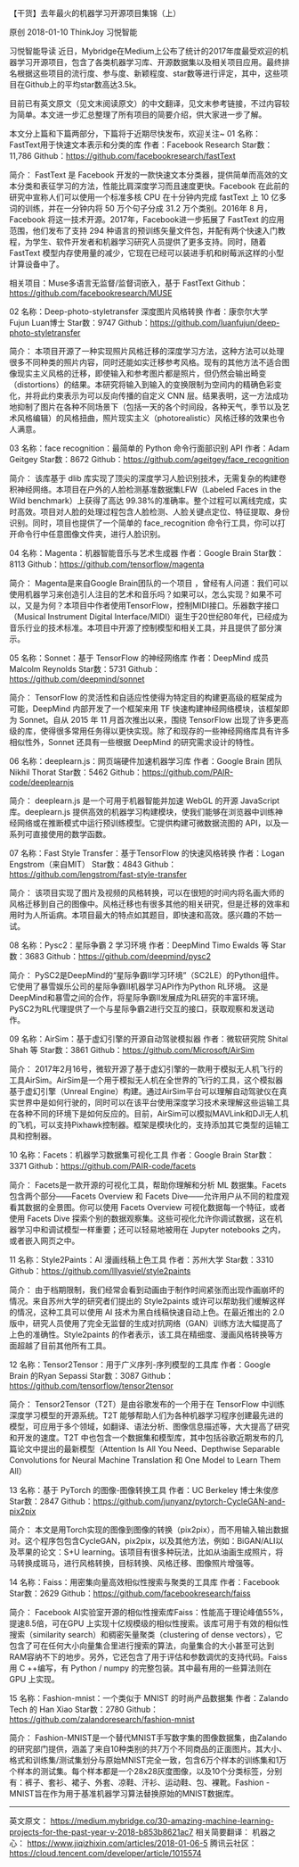 【干货】去年最火的机器学习开源项目集锦（上）

原创 2018-01-10 ThinkJoy 习悦智能

习悦智能导读
近日，Mybridge在Medium上公布了统计的2017年度最受欢迎的机器学习开源项目，包含了各类机器学习库、开源数据集以及相关项目应用。最终排名根据这些项目的流行度、参与度、新颖程度、star数等进行评定，其中，这些项目在Github上的平均star数高达3.5k。

目前已有英文原文（见文末阅读原文）的中文翻译，见文末参考链接，不过内容较为简单。本文进一步汇总整理了所有项目的简要介绍，供大家进一步了解。

本文分上篇和下篇两部分，下篇将于近期尽快发布，欢迎关注~
01
名称：FastText用于快速文本表示和分类的库
作者：Facebook Research
Star数：11,786
Github：https://github.com/facebookresearch/fastText

简介：
FastText 是 Facebook 开发的一款快速文本分类器，提供简单而高效的文本分类和表征学习的方法，性能比肩深度学习而且速度更快。Facebook 在此前的研究中宣称人们可以使用一个标准多核 CPU 在十分钟内完成 fastText 上 10 亿多词的训练，并在一分钟内将 50 万个句子分成 31.2 万个类别。2016年 8 月，Facebook 将这一技术开源。2017年，Facebook进一步拓展了 FastText 的应用范围，他们发布了支持 294 种语言的预训练矢量文件包，并配有两个快速入门教程，为学生、软件开发者和机器学习研究人员提供了更多支持。同时，随着 FastText 模型内存使用量的减少，它现在已经可以装进手机和树莓派这样的小型计算设备中了。
 
相关项目：Muse多语言无监督/监督词嵌入，基于 FastText
Github：https://github.com/facebookresearch/MUSE

02
名称：Deep-photo-styletransfer 深度图片风格转换
作者：康奈尔大学 Fujun Luan博士
Star数：9747
Github：https://github.com/luanfujun/deep-photo-styletransfer

简介：
本项目开源了一种实现照片风格迁移的深度学习方法，这种方法可以处理很多不同种类的照片内容，同时还能如实迁移参考风格。现有的其他方法不适合图像现实主义风格的迁移，即使输入和参考图片都是照片，但仍然会输出畸变（distortions）的结果。本研究将输入到输入的变换限制为空间内的精确色彩变化，并将此约束表示为可以反向传播的自定义 CNN 层。结果表明，这一方法成功地抑制了图片在各种不同场景下（包括一天的各个时间段，各种天气，季节以及艺术风格编辑）的风格扭曲，照片现实主义（photorealistic）风格迁移的效果也令人满意。

03
名称：face recognition：最简单的 Python 命令行面部识别 API
作者：Adam Geitgey
Star数：8672
Github：https://github.com/ageitgey/face_recognition

简介：
该库基于 dlib 库实现了顶尖的深度学习人脸识别技术，无需复杂的构建卷积神经网络。本项目在户外的人脸检测基准数据集LFW（Labeled Faces in the Wild benchmark）上获得了高达 99.38%的准确率。整个过程可以离线完成，实时高效。项目对人脸的处理过程包含人脸检测、人脸关键点定位、特征提取、身份识别。同时，项目也提供了一个简单的 face_recognition 命令行工具，你可以打开命令行中任意图像文件夹，进行人脸识别。

04
名称：Magenta：机器智能音乐与艺术生成器
作者：Google Brain
Star数：8113
Github：https://github.com/tensorflow/magenta

简介：
Magenta是来自Google Brain团队的一个项目 ，曾经有人问道：我们可以使用机器学习来创造引人注目的艺术和音乐吗？如果可以，怎么实现？如果不可以，又是为何？本项目中作者使用TensorFlow，控制MIDI接口。乐器数字接口（Musical Instrument Digital Interface/MIDI）诞生于20世纪80年代，已经成为音乐行业的技术标准。本项目中开源了控制模型和相关工具，并且提供了部分演示。

05
名称：Sonnet：基于 TensorFlow 的神经网络库
作者：DeepMind 成员 Malcolm Reynolds
Star数：5731
Github：https://github.com/deepmind/sonnet

简介：
TensorFlow 的灵活性和自适应性使得为特定目的构建更高级的框架成为可能，DeepMind 内部开发了一个框架来用 TF 快速构建神经网络模块，该框架即为 Sonnet。自从 2015 年 11 月首次推出以来，围绕 TensorFlow 出现了许多更高级的库，使得很多常用任务得以更快实现。除了和现存的一些神经网络库具有许多相似性外，Sonnet 还具有一些根据 DeepMind 的研究需求设计的特性。

06
名称：deeplearn.js：网页端硬件加速机器学习库
作者：Google Brain 团队 Nikhil Thorat
Star数：5462
Github：https://github.com/PAIR-code/deeplearnjs

简介：
deeplearn.js 是一个可用于机器智能并加速 WebGL 的开源 JavaScript 库。deeplearn.js 提供高效的机器学习构建模块，使我们能够在浏览器中训练神经网络或在推断模式中运行预训练模型。它提供构建可微数据流图的 API，以及一系列可直接使用的数学函数。

07
名称：Fast Style Transfer：基于TensorFlow 的快速风格转换
作者：Logan Engstrom（来自MIT）
Star数：4843
Github：https://github.com/lengstrom/fast-style-transfer

简介：
该项目实现了图片及视频的风格转换，可以在很短的时间内将名画大师的风格迁移到自己的图像中。风格迁移也有很多其他的相关研究，但是迁移的效率和用时为人所诟病。本项目最大的特点如其题目，即快速和高效。感兴趣的不妨一试。

08
名称：Pysc2：星际争霸 2 学习环境
作者：DeepMind Timo Ewalds 等
Star数：3683
Github：https://github.com/deepmind/pysc2

简介：
PySC2是DeepMind的“星际争霸II学习环境”（SC2LE）的Python组件。 它使用了暴雪娱乐公司的星际争霸II机器学习API作为Python RL环境。 这是DeepMind和暴雪之间的合作，将星际争霸II发展成为RL研究的丰富环境。 PySC2为RL代理提供了一个与星际争霸2进行交互的接口，获取观察和发送动作。

09
名称：AirSim：基于虚幻引擎的开源自动驾驶模拟器
作者：微软研究院 Shital Shah 等
Star数：3861
Github：https://github.com/Microsoft/AirSim

简介：
2017年2月16号，微软开源了基于虚幻引擎的一款用于模拟无人机飞行的工具AirSim。AirSim是一个用于模拟无人机在全世界的飞行的工具，这个模拟器基于虚幻引擎（Unreal Engine）构建。通过AirSim平台可以理解自动驾驶仪在真实世界中是如何行驶的，同时可以在该平台使用深度学习技术来理解这些运输工具在各种不同的环境下是如何反应的。目前，AirSim可以模拟MAVLink和DJI无人机的飞机，可以支持Pixhawk控制器。框架是模块化的，支持添加其它类型的运输工具和控制器。

10
名称：Facets：机器学习数据集可视化工具
作者：Google Brain
Star数：3371
Github：https://github.com/PAIR-code/facets

简介：
Facets是一款开源的可视化工具，帮助你理解和分析 ML 数据集。Facets 包含两个部分——Facets Overview 和 Facets Dive——允许用户从不同的粒度观看其数据的全景图。你可以使用 Facets Overview 可视化数据每一个特征，或者使用 Facets Dive 探索个别的数据观察集。这些可视化允许你调试数据，这在机器学习中和调试模型一样重要；还可以轻易地被用在 Jupyter notebooks 之内，或者嵌入网页之中。

11
名称：Style2Paints：AI 漫画线稿上色工具
作者：苏州大学
Star数：3310
Github：https://github.com/lllyasviel/style2paints

简介：
由于档期限制，我们经常会看到动画由于制作时间紧张而出现作画崩坏的情况。来自苏州大学的研究者们提出的 Style2paints 或许可以帮助我们缓解这样的情况，这种工具可以使用 AI 技术为黑白线稿快速自动上色。在最近推出的 2.0 版中，研究人员使用了完全无监督的生成对抗网络（GAN）训练方法大幅提高了上色的准确性。Style2paints 的作者表示，该工具在精细度、漫画风格转换等方面超越了目前其他所有工具。

12
名称：Tensor2Tensor：用于广义序列-序列模型的工具库
作者：Google Brain 的Ryan Sepassi
Star数：3087
Github：https://github.com/tensorflow/tensor2tensor

简介：
Tensor2Tensor（T2T）是由谷歌发布的一个用于在 TensorFlow 中训练深度学习模型的开源系统。T2T 能够帮助人们为各种机器学习程序创建最先进的模型，可应用于多个领域，如翻译、语法分析、图像信息描述等，大大提高了研究和开发的速度。T2T 中也包含一个数据集和模型库，其中包括谷歌近期发布的几篇论文中提出的最新模型（Attention Is All You Need、Depthwise Separable Convolutions for Neural Machine Translation 和 One Model to Learn Them All）

13
名称：基于 PyTorch 的图像-图像转换工具
作者：UC Berkeley 博士朱俊彦
Star数：2847
Github：https://github.com/junyanz/pytorch-CycleGAN-and-pix2pix

简介：
本文是用Torch实现的图像到图像的转换（pix2pix），而不用输入输出数据对。这个程序包包含CycleGAN，pix2pix，以及其他方法，例如：BiGAN/ALI以及苹果的论文：S+U learning。该项目有很多种玩法，比如从油画生成照片，将马转换成斑马，进行风格转换，目标转换、风格迁移、图像照片增强等。

14
名称：Faiss：用密集向量高效相似性搜索与聚类的工具库
作者：Facebook
Star数：2629
Github：https://github.com/facebookresearch/faiss

简介：
Facebook AI实验室开源的相似性搜索库Faiss：性能高于理论峰值55%，提速8.5倍，可在GPU 上实现十亿规模级的相似性搜索。该库可用于有效的相似性搜索（similarity search）和稠密矢量聚类（clustering of dense vectors），它包含了可在任何大小向量集合里进行搜索的算法，向量集合的大小甚至可达到RAM容纳不下的地步。另外，它还包含了用于评估和参数调优的支持代码。Faiss 用 C ++编写，有 Python / numpy 的完整包装。其中最有用的一些算法则在 GPU 上实现。

15
名称：Fashion-mnist：一个类似于 MNIST 的时尚产品数据集
作者：Zalando Tech 的 Han Xiao
Star数：2780
Github：https://github.com/zalandoresearch/fashion-mnist

简介：
Fashion-MNIST是一个替代MNIST手写数字集的图像数据集，由Zalando的研究部门提供，涵盖了来自10种类别的共7万个不同商品的正面图片。其大小、格式和训练集/测试集划分与原始MNIST完全一致，包含6万个样本的训练集和1万个样本的测试集。每个样本都是一个28x28灰度图像，以及10个分类标签，分别有：裤子、套衫、裙子、外套、凉鞋、汗衫、运动鞋、包、裸靴。Fashion - MNIST旨在作为用于基准机器学习算法替换原始的MNIST数据库。

 *  *  *
英文原文：
https://medium.mybridge.co/30-amazing-machine-learning-projects-for-the-past-year-v-2018-b853b8621ac7
相关简要翻译：
机器之心：
https://www.jiqizhixin.com/articles/2018-01-06-5
腾讯云社区：
https://cloud.tencent.com/developer/article/1015574

